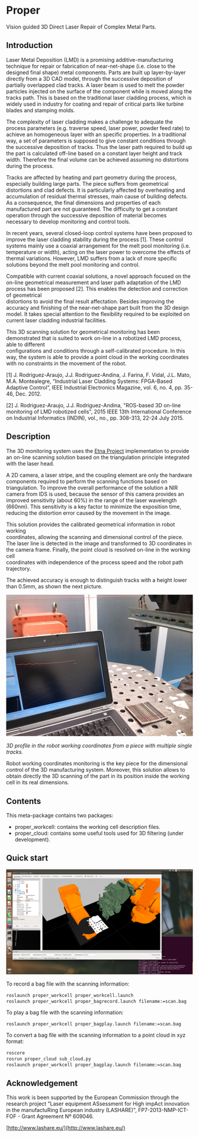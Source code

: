 # Proper

Vision guided 3D Direct Laser Repair of Complex Metal Parts.

## Introduction

Laser Metal Deposition (LMD) is a promising additive-manufacturing technique
for repair or fabrication of near-net-shape (i.e. close to the designed final
shape) metal components. Parts are built up layer-by-layer directly from a 3D
CAD model, through the successive deposition of partially overlapped clad
tracks. A laser beam is used to melt the powder particles injected on the
surface of the component while is moved along the tracks path. This is based on
the traditional laser cladding process, which is widely used in industry for
coating and repair of critical parts like turbine blades and stamping molds.

The complexity of laser cladding makes a challenge to adequate the process
parameters (e.g. traverse speed, laser power, powder feed rate) to achieve an
homogeneous layer with an specific properties. In a traditional way, a set of
parameters is supposed to give constant conditions through the successive
deposition of tracks. Thus the laser path required to build up the part is
calculated off-line based on a constant layer height and track width. Therefore
the final volume can be achieved assuming no distortions during the process.

Tracks are affected by heating and part geometry during the process, especially
building large parts. The piece suffers from geometrical distortions and clad
defects. It is particularly affected by overheating and accumulation of
residual thermal stresses, main cause of building defects. As a consequence,
the final dimensions and properties of each manufactured part are not
guaranteed. The difficulty to get a constant operation through the successive
deposition of material becomes necessary to develop monitoring and control
tools.

In recent years, several closed-loop control systems have been proposed to
improve the laser cladding stability during the process [1]. These control
systems mainly use a coaxial arrangement for the melt pool monitoring  (i.e.
  temperature or width), acting on the laser power to overcome the effects of
thermal variations. However, LMD suffers from a lack of more specific
solutions beyond the melt pool monitoring and control.

Compatible with current coaxial solutions, a novel approach focused on the
on-line geometrical measurement and laser path adaptation of the LMD process
has been proposed [2]. This enables the detection and correction of geometrical  
distortions to avoid the final result affectation. Besides improving the
accuracy and finishing of the near-net-shape part built from the 3D design
model. It takes special attention to the flexibility required to be exploited
on current laser cladding industrial facilities.

This 3D scanning solution for geometrical monitoring has been demonstrated that
is suited to work on-line in a robotized LMD process, able to different  
configurations and conditions through a self-calibrated procedure. In this way,
the system is able to provide a point cloud in the working coordinates with no
constraints in the movement of the robot.

[1] J. Rodriguez-Araujo, J.J. Rodriguez-Andina, J. Farina, F. Vidal, J.L. Mato,
M.A. Montealegre, “Industrial Laser Cladding Systems: FPGA-Based Adaptive
Control”, IEEE Industrial Electronics Magazine, vol. 6, no. 4, pp. 35-46, Dec.
2012.

[2] J. Rodriguez-Araujo, J.J. Rodriguez-Andina, "ROS-based 3D on-line monitoring
of LMD robotized cells", 2015 IEEE 13th International Conference on Industrial
Informatics (INDIN), vol., no., pp. 308-313, 22-24 July 2015.

## Description

The 3D monitoring system uses the [Etna Project](https://github.com/jraraujo-aimen/etna)
implementation to provide an on-line scanning solution based on the
triangulation principle integrated with the laser head.

A 2D camera, a laser stripe, and the coupling element are only the hardware
components required to perform the scanning functions based on triangulation.
To improve the overall performance of the solution a NIR camera from IDS is
used, because the sensor of this camera provides an improved sensitivity (about
60%) in the range of the laser wavelength (660nm). This sensitivity is a key
factor to minimize the exposition time, reducing the distortion error caused by
the movement in the image.

This solution provides the calibrated geometrical information in robot working  
coordinates, allowing the scanning and dimensional control of the piece. The
laser line is detected in the image and transformed to 3D coordinates in the
camera frame. Finally, the point cloud is resolved on-line in the working cell  
coordinates with independence of the process speed and the robot path
trajectory.

The achieved accuracy is enough to distinguish tracks with a height lower than
0.5mm, as shown the next picture.

![3D profile](./proper/media/profile.jpg)

*3D profile in the robot working coordinates from a piece with multiple single tracks.*

Robot working coordinates monitoring is the key piece for the dimensional
control of the 3D manufacturing system. Moreover, this solution allows to
obtain directly the 3D scanning of the part in its position inside the working
cell in its real dimensions.

## Contents

This meta-package contains two packages:
- proper_workcell: contains the working cell description files.
- proper_cloud: contains some useful tools used for 3D filtering (under
  development).

## Quick start

![3D scan screenshot](./proper/media/scan.png)

To record a bag file with the scanning information:

```
roslaunch proper_workcell proper_workcell.launch
roslaunch proper_workcell proper_bagrecord.launch filename:=scan.bag
```

To play a bag file with the scanning information:

```
roslaunch proper_workcell proper_bagplay.launch filename:=scan.bag
```

To convert a bag file with the scanning information to a point cloud in xyz
format:

```shell
roscore
rosrun proper_cloud sub_cloud.py
roslaunch proper_workcell proper_bagplay.launch filename:=scan.bag
```

## Acknowledgement

This work is been supported by the European Commission through the research
project "Laser equipment ASsessment for High impAct innovation in the
manufactuRing European industry (LASHARE)", FP7-2013-NMP-ICT-FOF - Grant
Agreement Nº 609046.

[http://www.lashare.eu/](http://www.lashare.eu/)
